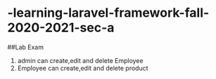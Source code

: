 # -learning-laravel-framework-fall-2020-2021-sec-a

##Lab Exam

1. admin can create,edit and delete Employee
2. Employee can create,edit and delete product
